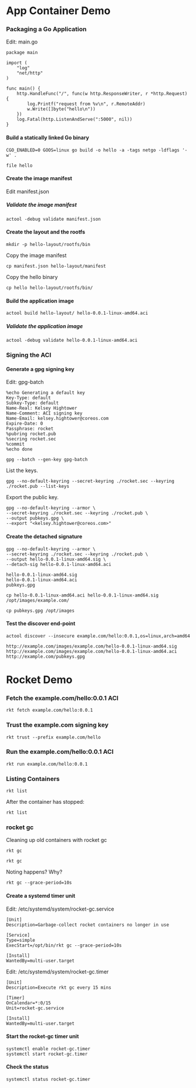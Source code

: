 # App Container Demo

### Packaging a Go Application

Edit: main.go

```
package main

import (
    "log"
    "net/http"
)

func main() {
    http.HandleFunc("/", func(w http.ResponseWriter, r *http.Request) {
        log.Printf("request from %v\n", r.RemoteAddr)
        w.Write([]byte("hello\n"))
    })
    log.Fatal(http.ListenAndServe(":5000", nil))
}
```

#### Build a statically linked Go binary

```
CGO_ENABLED=0 GOOS=linux go build -o hello -a -tags netgo -ldflags '-w' .
```

```
file hello
```

#### Create the image manifest

Edit manifest.json

##### Validate the image manifest

```
actool -debug validate manifest.json
```

#### Create the layout and the rootfs

```
mkdir -p hello-layout/rootfs/bin
```

Copy the image manifest

```
cp manifest.json hello-layout/manifest
```

Copy the hello binary

```
cp hello hello-layout/rootfs/bin/
```

#### Build the application image

```
actool build hello-layout/ hello-0.0.1-linux-amd64.aci
```

##### Validate the application image

```
actool -debug validate hello-0.0.1-linux-amd64.aci
```

### Signing the ACI

#### Generate a gpg signing key

Edit: gpg-batch

```
%echo Generating a default key
Key-Type: default
Subkey-Type: default
Name-Real: Kelsey Hightower
Name-Comment: ACI signing key
Name-Email: kelsey.hightower@coreos.com
Expire-Date: 0
Passphrase: rocket
%pubring rocket.pub
%secring rocket.sec
%commit
%echo done
```

```
gpg --batch --gen-key gpg-batch
```

List the keys.

```
gpg --no-default-keyring --secret-keyring ./rocket.sec --keyring ./rocket.pub --list-keys
```

Export the public key.

```
gpg --no-default-keyring --armor \
--secret-keyring ./rocket.sec --keyring ./rocket.pub \
--output pubkeys.gpg \
--export "<kelsey.hightower@coreos.com>"
```

#### Create the detached signature

```
gpg --no-default-keyring --armor \
--secret-keyring ./rocket.sec --keyring ./rocket.pub \
--output hello-0.0.1-linux-amd64.sig \
--detach-sig hello-0.0.1-linux-amd64.aci
```

```
hello-0.0.1-linux-amd64.sig
hello-0.0.1-linux-amd64.aci
pubkeys.gpg
```

```
cp hello-0.0.1-linux-amd64.aci hello-0.0.1-linux-amd64.sig /opt/images/example.com/
```

```
cp pubkeys.gpg /opt/images
```

#### Test the discover end-point

```
actool discover --insecure example.com/hello:0.0.1,os=linux,arch=amd64
```

```
http://example.com/images/example.com/hello-0.0.1-linux-amd64.sig
http://example.com/images/example.com/hello-0.0.1-linux-amd64.aci
http://example.com/pubkeys.gpg
```

# Rocket Demo

### Fetch the example.com/hello:0.0.1 ACI

```
rkt fetch example.com/hello:0.0.1
```

### Trust the example.com signing key

```
rkt trust --prefix example.com/hello
```

### Run the example.com/hello:0.0.1 ACI

```
rkt run example.com/hello:0.0.1
```

### Listing Containers

```
rkt list
```

After the container has stopped:

```
rkt list
```

### rocket gc

Cleaning up old containers with rocket gc

```
rkt gc
```

```
rkt gc
```

Noting happens? Why?

```
rkt gc --grace-period=10s
```

#### Create a systemd timer unit

Edit: /etc/systemd/system/rocket-gc.service

```
[Unit]
Description=Garbage-collect rocket containers no longer in use

[Service]
Type=simple
ExecStart=/opt/bin/rkt gc --grace-period=10s

[Install]
WantedBy=multi-user.target
```

Edit: /etc/systemd/system/rocket-gc.timer

```
[Unit]
Description=Execute rkt gc every 15 mins

[Timer]
OnCalendar=*:0/15
Unit=rocket-gc.service

[Install]
WantedBy=multi-user.target
```

#### Start the rocket-gc timer unit

```
systemctl enable rocket-gc.timer
systemctl start rocket-gc.timer
```	

#### Check the status

```
systemctl status rocket-gc.timer
```
